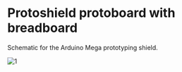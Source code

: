 # Protoshield protoboard with breadboard

Schematic for the Arduino Mega prototyping shield.


![1](https://github.com/WhaddaMakers/Protoshield_protoboard_with_breadboard/blob/main/WPSH216.jpg)

